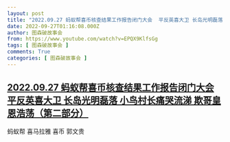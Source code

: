 ```yaml
---
layout: post
title: "2022.09.27 蚂蚁帮喜币核查结果工作报告闭门大会  平反英喜大卫 长岛光明磊落 小鸟村长痛哭流涕 欺哥皇恩浩荡（第二部分）"
date: 2022-09-27T01:16:08.000Z
author: 图森破故事会
from: https://www.youtube.com/watch?v=EPQX9KlfsGg
tags: [ 图森破故事会 ]
comments: True
categories: [ 图森破故事会 ]
---
```

<!--1664241368000-->
[2022.09.27 蚂蚁帮喜币核查结果工作报告闭门大会  平反英喜大卫 长岛光明磊落 小鸟村长痛哭流涕 欺哥皇恩浩荡（第二部分）](https://www.youtube.com/watch?v=EPQX9KlfsGg)
------

<div>
蚂蚁帮 喜马拉雅 喜币 郭文贵
</div>
